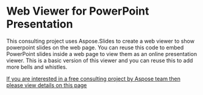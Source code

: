 # Web Viewer for PowerPoint Presentation

This consulting project uses Aspose.Slides to create a web viewer to show powerpoint slides on the web page.
You can reuse this code to embed PowerPoint slides inside a web page to view them as an online presentation viewer. 
This is a basic version of this viewer and you can reuse this to add more bells and whistles. 



[If you are interested in a free consulting project by Aspose team then please view details on this page](https://aspose-free-consulting.github.io/)

